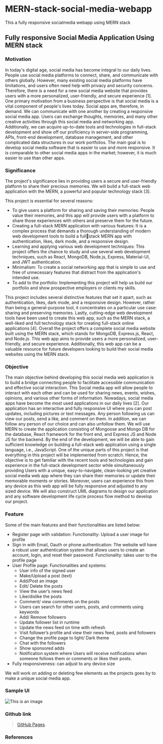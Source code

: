# MERN-stack-social-media-webapp
This a fully responsive socialmedia webapp using MERN stack

## Fully responsive Social Media Application Using MERN stack
### Motivation

In today's digital age, social media has become integral to our daily lives. People use social 
media platforms to connect, share, and communicate with others globally. However, many 
existing social media platforms have limitations, and users often need help with privacy and 
security concerns. Therefore, there is a need for a new social media website that provides users 
with a more personalized, user-friendly, and secure experience [1].
One primary motivation from a business perspective is that social media is a vital component of 
people's lives today. Social apps are, therefore, in demand. We can communicate with one 
another by creating a responsive social media app. Users can exchange thoughts, memories, and 
many other creative activities through this social media and networking app. Additionally, we
can acquire up-to-date tools and technologies in full-stack development and show off our 
proficiency in server-side programming, APIs, front-end development, database management, 
and other complicated data structures in our work portfolios. 
The main goal is to develop social media software that is easier to use and more responsive. It is 
comparable to other social media apps in the market; however, it is much easier to use than other 
apps.

### Significance

The project's significance lies in providing users a secure and user-friendly platform to share 
their precious memories. We will build a full-stack web application with the MERN, a powerful 
and popular technology stack [3].

This project is essential for several reasons:

- To give users a platform for sharing and saving their memories: People value their 
  memories, and this app will provide users with a platform to share those experiences with 
  others and preserve them for the future.
- Creating a full-stack MERN application with various features: It is a complex process 
  that demands a thorough understanding of modern web development tools to build a fullstack   MERN app with authentication, likes, dark mode, and a responsive design.
- Learning and applying various web development techniques: This project offers the 
  chance to study and use several web development techniques, such as React, MongoDB, 
  Node.js, Express, Material-UI, and JWT authentication.
- Minimalism: To create a social networking app that is simple to use and free of 
  unnecessary features that distract from the application's intended use.
- To add to the portfolio: Implementing this project will help us build our portfolio and 
  show prospective employers or clients my skills.
  
This project includes several distinctive features that set it apart, such as authentication, likes, 
dark mode, and a responsive design. However, rather than being a general-purpose tool, it 
concentrates on a particular use case: sharing and preserving memories. Lastly, cutting-edge web 
development tools have been used to create this web app, such as the MERN stack, a well-liked 
and full technology stack for creating full-stack online applications [4].
Overall the project offers a complete social media website built using the MERN stack, which 
stands for MongoDB, Express.js, React, and Node.js. This web app aims to provide users a more 
personalized, user-friendly, and secure experience. Additionally, this web app can be a valuable 
resource for future developers looking to build their social media websites using the MERN 
stack.

### Objective

The main objective behind developing this social media web application is to build a bridge 
connecting people to facilitate accessible communication and effective social interaction. This 
Social media app will allow people to interact with each other and can be used for sharing news, 
events, wishes, opinions, and various other forms of information. Nowadays, social media apps 
have become the most used applications in our daily lives [2].
Our application has an interactive and fully responsive UI where you can post updates, including 
pictures or text messages. Any person following us can view our posts, send a like, and comment 
on them. In addition, we can follow any person of our choice and can also unfollow them.
We will use MERN to create the application consisting of Mongoose and Mongo DB for the 
database, React framework for the front end, and Express JS and Node JS for the backend. By 
the end of the development, we will be able to gain sufficient knowledge on building a full-stack 
web application using a single language, i.e., JavaScript.
One of the unique parts of this project is that everything in this project will be implemented from 
scratch. Hence, the objective is to get familiar with the recent tools and technologies and gain 
experience in the full-stack development sector while simultaneously providing Users with a 
unique, easy-to-navigate, clean-looking yet creative social media web app where they can share 
their memories or update their memorable moments or stories. Moreover, users can experience 
this from any device as this web app will be fully responsive and adjusted to any sized device.
We will also construct UML diagrams to design our application and any software development 
life cycle process flow method to develop our project.

### Feature

Some of the main features and their functionalities are listed below:
- Register page with validation:
  Functionality: Upload a user image for profile
- Sign in with Email, Oauth or phone authentication: The website will have a robust user 
  authentication system that allows users to create an account, login, and reset their 
  password.
  Functionality: takes user to the profile page
- User Profile page:
  Functionalities and systems: 
     - User info of the signed user
     - Make/Upload a post (text)
     - Add/Post an image
     - Edit/ Delete the posts
     - View the user’s news feed
     - Like/dislike the posts
     - Comment/ view comments on the posts
     - Users can search for other users, posts, and comments using keywords
     - Add/ Remove followers
     - Update follower list in runtime
     - Update the news feed on time with refresh
     - Visit follower’s profile and view their news feed, posts and followers
     - Change the profile page to light/ Dark theme
     - Chat with the followers
     - Show sponsored adds
     - Notification system where Users will receive notifications when someone follows 
       them or comments or likes their posts.
- Fully responsiveness: can adjust to any device size

We will work on adding or deleting few elements as the projects goes by to make a unique social 
media app.

### Sample UI

![This is an image](https://cdn.dribbble.com/users/78806/screenshots/15327109/media/30fd93b62aa520792bfb4956f7eed854.png?compress=1&resize=400x300)

### Github link
> [GitHub Pages](https://github.com/areepatw96/MERN-stack-social-media-webapp).
### References

